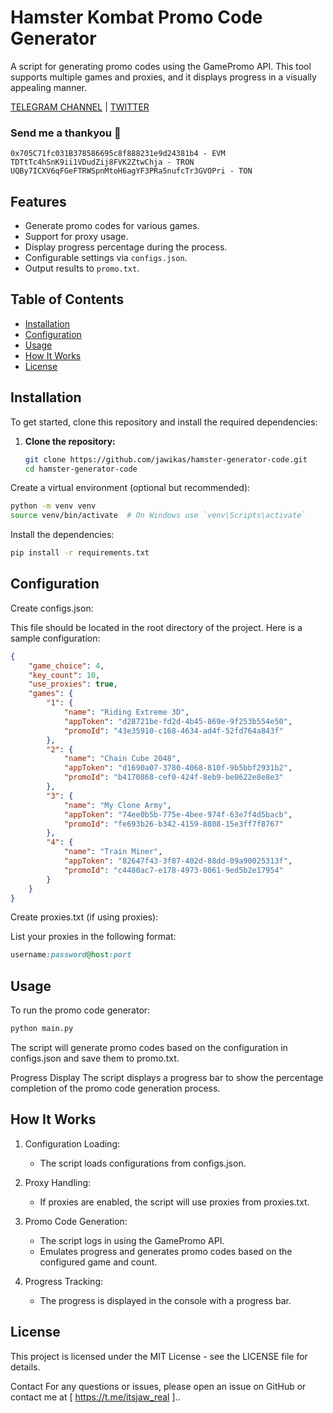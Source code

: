 # Hamster Kombat Promo Code Generator

A script for generating promo codes using the GamePromo API. This tool supports multiple games and proxies, and it displays progress in a visually appealing manner.

[TELEGRAM CHANNEL](https://t.me/Deeplchain) | [TWITTER](https://x.com/itsjaw_real)

### Send me a thankyou 💪 
```
0x705C71fc031B378586695c8f888231e9d24381b4 - EVM
TDTtTc4hSnK9ii1VDudZij8FVK2ZtwChja - TRON
UQBy7ICXV6qFGeFTRWSpnMtoH6agYF3PRa5nufcTr3GVOPri - TON
```

## Features

- Generate promo codes for various games.
- Support for proxy usage.
- Display progress percentage during the process.
- Configurable settings via `configs.json`.
- Output results to `promo.txt`.

## Table of Contents

- [Installation](#installation)
- [Configuration](#configuration)
- [Usage](#usage)
- [How It Works](#how-it-works)
- [License](#license)

## Installation

To get started, clone this repository and install the required dependencies:

1. **Clone the repository:**

   ```bash
   git clone https://github.com/jawikas/hamster-generator-code.git
   cd hamster-generator-code
Create a virtual environment (optional but recommended):

```bash
python -m venv venv
source venv/bin/activate  # On Windows use `venv\Scripts\activate`
```
Install the dependencies:

```bash
pip install -r requirements.txt
```

## Configuration
Create configs.json:

This file should be located in the root directory of the project. Here is a sample configuration:

```json
{
    "game_choice": 4,
    "key_count": 10,
    "use_proxies": true,
    "games": {
        "1": {
            "name": "Riding Extreme 3D",
            "appToken": "d28721be-fd2d-4b45-869e-9f253b554e50",
            "promoId": "43e35910-c168-4634-ad4f-52fd764a843f"
        },
        "2": {
            "name": "Chain Cube 2048",
            "appToken": "d1690a07-3780-4068-810f-9b5bbf2931b2",
            "promoId": "b4170868-cef0-424f-8eb9-be0622e8e8e3"
        },
        "3": {
            "name": "My Clone Army",
            "appToken": "74ee0b5b-775e-4bee-974f-63e7f4d5bacb",
            "promoId": "fe693b26-b342-4159-8808-15e3ff7f8767"
        },
        "4": {
            "name": "Train Miner",
            "appToken": "82647f43-3f87-402d-88dd-09a90025313f",
            "promoId": "c4480ac7-e178-4973-8061-9ed5b2e17954"
        }
    }
}
```
Create proxies.txt (if using proxies):

List your proxies in the following format:

```ruby
username:password@host:port
```
## Usage
To run the promo code generator:

```bash
python main.py
```
The script will generate promo codes based on the configuration in configs.json and save them to promo.txt.

Progress Display
The script displays a progress bar to show the percentage completion of the promo code generation process.

## How It Works
1. Configuration Loading:

   - The script loads configurations from configs.json.

2. Proxy Handling:

   - If proxies are enabled, the script will use proxies from proxies.txt.

3. Promo Code Generation:

   - The script logs in using the GamePromo API.
   - Emulates progress and generates promo codes based on the configured game and count.

4. Progress Tracking:

   - The progress is displayed in the console with a progress bar.


## License
This project is licensed under the MIT License - see the LICENSE file for details.

Contact
For any questions or issues, please open an issue on GitHub or contact me at [ https://t.me/itsjaw_real ]..
